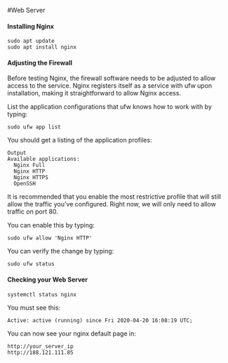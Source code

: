 #Web Server


#### Installing Nginx
```
sudo apt update
sudo apt install nginx
```
#### Adjusting the Firewall
Before testing Nginx, the firewall software needs to be adjusted to allow access to the service. Nginx registers itself as a service with ufw upon installation, making it straightforward to allow Nginx access.

List the application configurations that ufw knows how to work with by typing:
```
sudo ufw app list
```
You should get a listing of the application profiles:

```
Output
Available applications:
  Nginx Full
  Nginx HTTP
  Nginx HTTPS
  OpenSSH
```
It is recommended that you enable the most restrictive profile that will still allow the traffic you’ve configured. Right now, we will only need to allow traffic on port 80.

You can enable this by typing: 
```
sudo ufw allow 'Nginx HTTP'
```
You can verify the change by typing:
```
sudo ufw status
```
#### Checking your Web Server
```
systemctl status nginx
``` 
You must see this:
```
Active: active (running) since Fri 2020-04-20 16:08:19 UTC;
```
You can now see your nginx default page in:
```
http://your_server_ip
http://188.121.111.85
```
